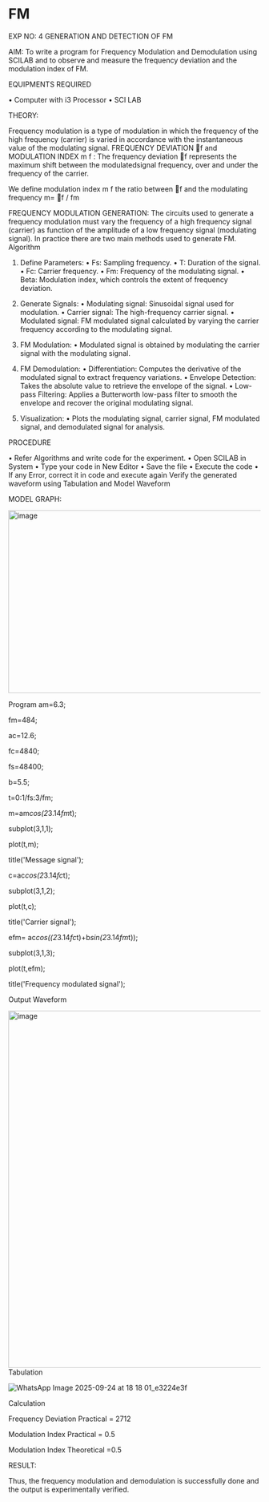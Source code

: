 # FM

EXP NO: 4	GENERATION AND DETECTION OF FM


AIM:
To write a program for Frequency Modulation and Demodulation using SCILAB and to observe and measure the frequency deviation and the modulation index of FM.


EQUIPMENTS REQUIRED

•	Computer with i3 Processor
•	SCI LAB

THEORY:

Frequency modulation is a type of modulation in which the frequency of the high frequency (carrier) is varied in accordance with the instantaneous value of the modulating signal.
FREQUENCY DEVIATION f and MODULATION INDEX m f :
The frequency deviation f represents the maximum shift between the  modulatedsignal
frequency, over and under the frequency of the carrier.

We define modulation index m f the ratio between f and the modulating frequency
m= f / fm


FREQUENCY MODULATION GENERATION:
The circuits used to generate a frequency modulation must vary the frequency of a high frequency signal (carrier) as function of the amplitude of a low frequency signal (modulating signal). In practice there are two main methods used to generate FM.
Algorithm
1.	Define Parameters:
•	Fs: Sampling frequency.
•	T: Duration of the signal.
•	Fc: Carrier frequency.
•	Fm: Frequency of the modulating signal.
•	Beta: Modulation index, which controls the extent of frequency deviation.
2.	Generate Signals:
•	Modulating signal: Sinusoidal signal used for modulation.
•	Carrier signal: The high-frequency carrier signal.
•	Modulated signal: FM modulated signal calculated by varying the carrier frequency according to the modulating signal.
3.	FM Modulation:
•	Modulated signal is obtained by modulating the carrier signal with the modulating signal.
 
4.	FM Demodulation:
•	Differentiation: Computes the derivative of the modulated signal to extract frequency variations.
•	Envelope Detection: Takes the absolute value to retrieve the envelope of the signal.
•	Low-pass Filtering: Applies a Butterworth low-pass filter to smooth the envelope and recover the original modulating signal.
5.	Visualization:
•	Plots the modulating signal, carrier signal, FM modulated signal, and demodulated signal for analysis.



PROCEDURE


•	Refer Algorithms and write code for the experiment.
•	Open SCILAB in System
•	Type your code in New Editor
•	Save the file
•	Execute the code
•	If any Error, correct it in code and execute again
Verify the generated waveform using Tabulation and Model Waveform

MODEL GRAPH:

<img width="512" height="365" alt="image" src="https://github.com/user-attachments/assets/acd787bd-5281-4f1b-802f-1aa39fac9189" />


Program
am=6.3;

fm=484;

ac=12.6;

fc=4840;

fs=48400;

b=5.5;

t=0:1/fs:3/fm;

m=am*cos(2*3.14*fm*t);

subplot(3,1,1);

plot(t,m);

title('Message signal');

c=ac*cos(2*3.14*fc*t);

subplot(3,1,2);

plot(t,c);

title('Carrier signal');

efm= ac*cos((2*3.14*fc*t)+b*sin(2*3.14*fm*t));

subplot(3,1,3);

plot(t,efm);

title('Frequency modulated signal');


Output Waveform

<img width="756" height="713" alt="image" src="https://github.com/user-attachments/assets/e09e821e-9fb8-4ce1-864d-d6e853242449" />
Tabulation

![WhatsApp Image 2025-09-24 at 18 18 01_e3224e3f](https://github.com/user-attachments/assets/3cb17397-0109-4c4a-852f-4f4fea750e2d)


Calculation



Frequency Deviation Practical = 2712

Modulation Index Practical	= 0.5

Modulation Index Theoretical	=0.5



RESULT:

Thus, the frequency modulation and demodulation is successfully done and the output is experimentally verified.


